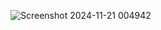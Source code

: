 ![Screenshot 2024-11-21 004942](https://github.com/user-attachments/assets/f36fba38-28b4-4197-8d74-ae9ea3dfd341)
